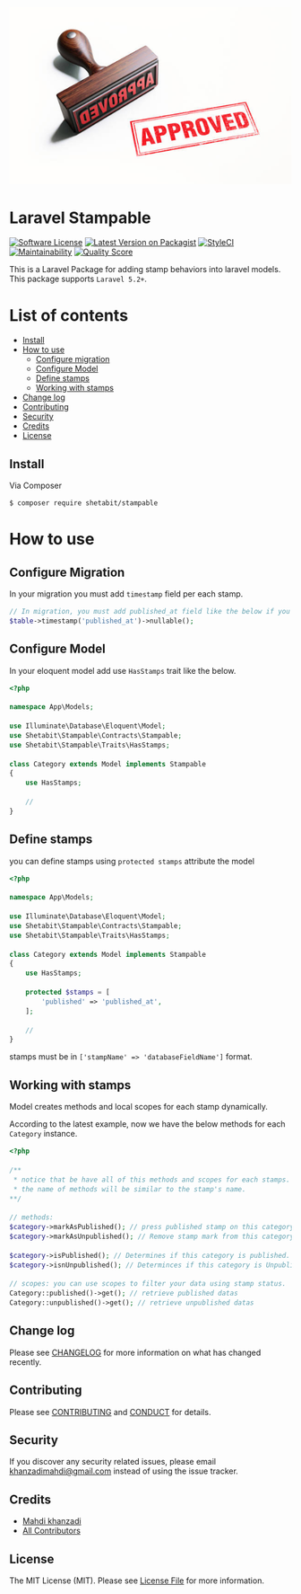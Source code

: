 <p align="center"><img src="resources/images/stamp.jpg?raw=true"></p>

# Laravel Stampable

[![Software License][ico-license]](LICENSE.md)
[![Latest Version on Packagist][ico-version]][link-packagist]
[![StyleCI](https://github.styleci.io/repos/191824596/shield?branch=master)](https://github.styleci.io/repos/191824596)
[![Maintainability](https://api.codeclimate.com/v1/badges/e6a80b17298cb4fcb56d/maintainability)](https://codeclimate.com/github/shetabit/stampable/maintainability)
[![Quality Score][ico-code-quality]][link-code-quality]

This is a Laravel Package for adding stamp behaviors into laravel models. This package supports `Laravel 5.2+`.

# List of contents

- [Install](#install)
- [How to use](#how-to-use)
  - [Configure migration](#configure-migration)
  - [Configure Model](#configure-model)
  - [Define stamps](#define-stamps)
  - [Working with stamps](#working-with-stamps)
- [Change log](#change-log)
- [Contributing](#contributing)
- [Security](#security)
- [Credits](#credits)
- [License](#license)

## Install

Via Composer

``` bash
$ composer require shetabit/stampable
```

# How to use

## Configure Migration

In your migration you must add `timestamp` field per each stamp.

```php
// In migration, you must add published_at field like the below if you want to use it as a stamp.
$table->timestamp('published_at')->nullable();
```

## Configure Model

In your eloquent model add use `HasStamps` trait like the below.

```php
<?php

namespace App\Models;

use Illuminate\Database\Eloquent\Model;
use Shetabit\Stampable\Contracts\Stampable;
use Shetabit\Stampable\Traits\HasStamps;

class Category extends Model implements Stampable
{
    use HasStamps;

    //    
}
```

## Define stamps

you can define stamps using `protected stamps` attribute the model

```php
<?php

namespace App\Models;

use Illuminate\Database\Eloquent\Model;
use Shetabit\Stampable\Contracts\Stampable;
use Shetabit\Stampable\Traits\HasStamps;

class Category extends Model implements Stampable
{
    use HasStamps;

    protected $stamps = [
        'published' => 'published_at',    
    ];

    //    
}
```

stamps must be in `['stampName' => 'databaseFieldName']` format.

## Working with stamps

Model creates methods and local scopes for each stamp dynamically.

According to the latest example, now we have the below methods for each `Category` instance.

```php
<?php

/**
 * notice that be have all of this methods and scopes for each stamps.
 * the name of methods will be similar to the stamp's name.
**/

// methods:
$category->markAsPublished(); // press published stamp on this category!
$category->markAsUnpublished(); // Remove stamp mark from this category.

$category->isPublished(); // Determines if this category is published.
$category->isnUnpublished(); // Determinces if this category is Unpublished.

// scopes: you can use scopes to filter your data using stamp status.
Category::published()->get(); // retrieve published datas
Category::unpublished()->get(); // retrieve unpublished datas
```

## Change log

Please see [CHANGELOG](CHANGELOG.md) for more information on what has changed recently.

## Contributing

Please see [CONTRIBUTING](CONTRIBUTING.md) and [CONDUCT](CONDUCT.md) for details.

## Security

If you discover any security related issues, please email khanzadimahdi@gmail.com instead of using the issue tracker.

## Credits

- [Mahdi khanzadi][link-author]
- [All Contributors][link-contributors]

## License

The MIT License (MIT). Please see [License File](LICENSE.md) for more information.

[ico-version]: https://img.shields.io/packagist/v/shetabit/stampable.svg?style=flat-square
[ico-license]: https://img.shields.io/badge/license-MIT-brightgreen.svg?style=flat-square
[ico-code-quality]: https://img.shields.io/scrutinizer/g/shetabit/stampable.svg?label=Code%20Quality&style=flat-square

[link-en]: README.md
[link-packagist]: https://packagist.org/packages/shetabit/stampable
[link-code-quality]: https://scrutinizer-ci.com/g/shetabit/stampable
[link-author]: https://github.com/khanzadimahdi
[link-contributors]: ../../contributors
